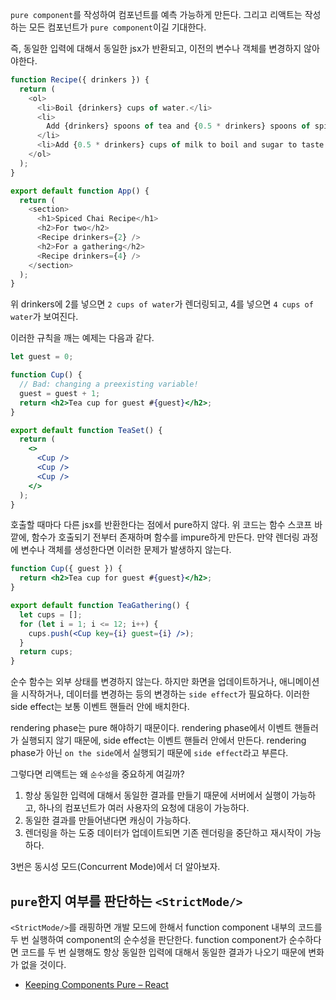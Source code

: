 `pure component`를 작성하여 컴포넌트를 예측 가능하게 만든다. 그리고 리액트는 작성하는 모든 컴포넌트가 `pure component`이길 기대한다.

즉, 동일한 입력에 대해서 동일한 jsx가 반환되고, 이전의 변수나 객체를 변경하지 않아야한다.

```javascript
function Recipe({ drinkers }) {
  return (
    <ol>
      <li>Boil {drinkers} cups of water.</li>
      <li>
        Add {drinkers} spoons of tea and {0.5 * drinkers} spoons of spice.
      </li>
      <li>Add {0.5 * drinkers} cups of milk to boil and sugar to taste.</li>
    </ol>
  );
}

export default function App() {
  return (
    <section>
      <h1>Spiced Chai Recipe</h1>
      <h2>For two</h2>
      <Recipe drinkers={2} />
      <h2>For a gathering</h2>
      <Recipe drinkers={4} />
    </section>
  );
}
```

위 drinkers에 2를 넣으면 `2 cups of water`가 렌더링되고, 4를 넣으면 `4 cups of water`가 보여진다.

이러한 규칙을 깨는 예제는 다음과 같다.

```jsx
let guest = 0;

function Cup() {
  // Bad: changing a preexisting variable!
  guest = guest + 1;
  return <h2>Tea cup for guest #{guest}</h2>;
}

export default function TeaSet() {
  return (
    <>
      <Cup />
      <Cup />
      <Cup />
    </>
  );
}
```

호출할 때마다 다른 jsx를 반환한다는 점에서 pure하지 않다. 위 코드는 함수 스코프 바깥에, 함수가 호출되기 전부터 존재하며 함수를 impure하게 만든다. 만약 렌더링 과정에 변수나 객체를 생성한다면 이러한 문제가 발생하지 않는다.

```jsx
function Cup({ guest }) {
  return <h2>Tea cup for guest #{guest}</h2>;
}

export default function TeaGathering() {
  let cups = [];
  for (let i = 1; i <= 12; i++) {
    cups.push(<Cup key={i} guest={i} />);
  }
  return cups;
}
```

순수 함수는 외부 상태를 변경하지 않는다. 하지만 화면을 업데이트하거나, 애니메이션을 시작하거나, 데이터를 변경하는 등의 변경하는 `side effect`가 필요하다. 이러한 side effect는 보통 이벤트 핸들러 안에 배치한다.

rendering phase는 pure 해야하기 때문이다. rendering phase에서 이벤트 핸들러가 실행되지 않기 때문에, side effect는 이벤트 핸들러 안에서 만든다. rendering phase가 아닌 `on the side`에서 실행되기 때문에 `side effect`라고 부른다.

그렇다면 리액트는 왜 `순수성`을 중요하게 여길까?

1. 항상 동일한 입력에 대해서 동일한 결과를 만들기 때문에 서버에서 실행이 가능하고, 하나의 컴포넌트가 여러 사용자의 요청에 대응이 가능하다.
2. 동일한 결과를 만들어낸다면 캐싱이 가능하다.
3. 렌더링을 하는 도중 데이터가 업데이트되면 기존 렌더링을 중단하고 재시작이 가능하다.

3번은 동시성 모드(Concurrent Mode)에서 더 알아보자.

## `pure`한지 여부를 판단하는 `<StrictMode/>`

`<StrictMode/>`를 래핑하면 개발 모드에 한해서 function component 내부의 코드를 두 번 실행하여 component의 순수성을 판단한다. function component가 순수하다면 코드를 두 번 실행해도 항상 동일한 입력에 대해서 동일한 결과가 나오기 때문에 변화가 없을 것이다.

- [Keeping Components Pure – React](https://react.dev/learn/keeping-components-pure)
